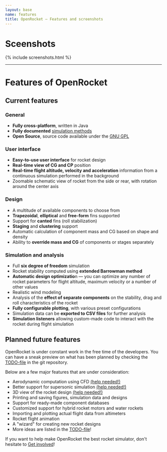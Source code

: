 ```yaml
---
layout: base
name: features
title: OpenRocket — Features and screenshots
---
```


# Sceenshots

{% include screenshots.html %}

---

# Features of OpenRocket

## Current features

### General

 - **Fully cross-platform**, written in Java
 - **Fully documented** [simulation methods](/documentation)
 - **Open Source**, source code available under the [GNU GPL](/license)

### User interface

 - **Easy-to-use user interface** for rocket design
 - **Real-time view of CG and CP** position
 - **Real-time flight altitude, velocity and acceleration** information from a continuous simulation performed in the background
 - Zoomable schematic view of rocket from the side or rear, with rotation around the center axis

### Design

 - A multitude of available components to choose from
 - **Trapezoidal**, **elliptical** and **free-form** fins supported
 - Support for **canted** fins (roll stabilization)
 - **Staging** and **clustering** support
 - Automatic calculation of component mass and CG based on shape and density
 - Ability to **override mass and CG** of components or stages separately

### Simulation and analysis

 - Full **six degree of freedom** simulation
 - Rocket stability computed using **extended Barrowman method**
 - **Automatic design optimizatio**n — you can optimize any number of rocket parameters for flight altitude, maximum velocity or a number of other values
 - Realistic wind modeling
 - Analysis of the **effect of separate components** on the stability, drag and roll characteristics of the rocket
 - **Fully configurable plotting**, with various preset configurations
 - Simulation data can be **exported to CSV files** for further analysis
 - **Simulation listeners** allowing custom-made code to interact with the rocket during flight simulation

## Planned future features

OpenRocket is under constant work in the free time of the developers. You can have a sneak preview on what has been planned by checking the [TODO-file](https://github.com/openrocket/openrocket/blob/master/core/TODO) in the git repository.

Below are a few major features that are under consideration:

 - Aerodynamic computation using CFD [(help needed!)](/collaborate)
 - Better support for supersonic simulation [(help needed!)](/collaborate)
 - 3D view of the rocket design [(help needed!)](/collaborate)
 - Printing and saving figures, simulation data and designs
 - Support for ready-made component databases
 - Customized support for hybrid rocket motors and water rockets
 - Importing and plotting actual flight data from altimeters
 - Rocket flight animation
 - A "wizard" for creating new rocket designs
 - More ideas are listed in the [TODO-file](https://github.com/openrocket/openrocket/blob/master/core/TODO)!

If you want to help make OpenRocket the best rocket simulator, don't hesitate to [Get involved](/collaborate)!
